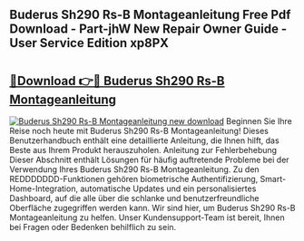 ## Buderus Sh290 Rs-B Montageanleitung Free Pdf Download - Part-jhW New Repair Owner Guide - User Service Edition xp8PX

# <h2><a href="http://df6wsr3.blite.top/?on=Buderus+Sh290+Rs-B+Montageanleitung">🔗Download 👉🔴 Buderus Sh290 Rs-B Montageanleitung</a></h2>

[![Buderus Sh290 Rs-B Montageanleitung new download](https://i.imgur.com/lujVjoI.png)](http://df6wsr3.blite.top/?on=Buderus+Sh290+Rs-B+Montageanleitung)
Beginnen Sie Ihre Reise noch heute mit Buderus Sh290 Rs-B Montageanleitung! Dieses Benutzerhandbuch enthält eine detaillierte Anleitung, die Ihnen hilft, das Beste aus Ihrem Produkt herauszuholen. Anleitung zur Fehlerbehebung Dieser Abschnitt enthält Lösungen für häufig auftretende Probleme bei der Verwendung Ihres Buderus Sh290 Rs-B Montageanleitung. Zu den REDDDDDDD-Funktionen gehören biometrische Authentifizierung, Smart-Home-Integration, automatische Updates und ein personalisiertes Dashboard, auf die alle über die schlanke und benutzerfreundliche Oberfläche zugegriffen werden kann. Wir sind hier, um Buderus Sh290 Rs-B Montageanleitung zu helfen. Unser Kundensupport-Team ist bereit, Ihnen bei Fragen oder Bedenken behilflich zu sein.

